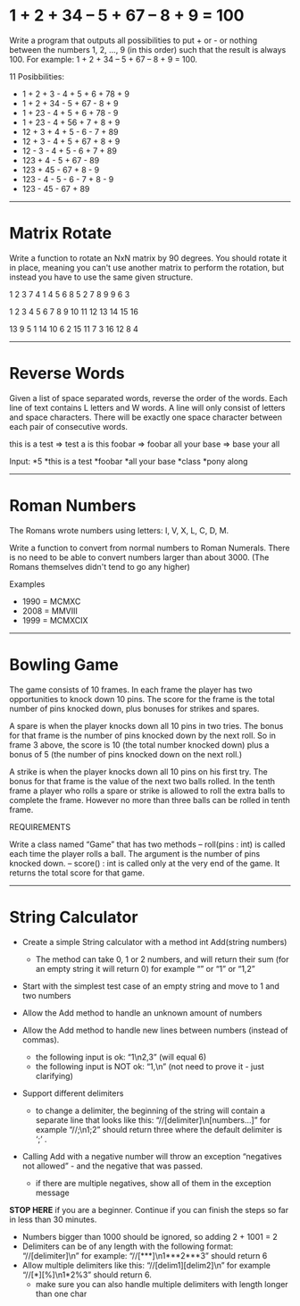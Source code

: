 1 + 2 + 34 – 5 + 67 – 8 + 9 = 100
======
Write a program that outputs all possibilities to put + or - or nothing between the numbers 1, 2, ..., 9 (in this order) such that the result is always 100. For example: 1 + 2 + 34 – 5 + 67 – 8 + 9 = 100.

11 Posibbilities:
* 1 + 2 + 3 - 4 + 5 + 6 + 78 + 9
* 1 + 2 + 34 - 5 + 67 - 8 + 9
* 1 + 23 - 4 + 5 + 6 + 78 - 9
* 1 + 23 - 4 + 56 + 7 + 8 + 9
* 12 + 3 + 4 + 5 - 6 - 7 + 89
* 12 + 3 - 4 + 5 + 67 + 8 + 9
* 12 - 3 - 4 + 5 - 6 + 7 + 89
* 123 + 4 - 5 + 67 - 89
* 123 + 45 - 67 + 8 - 9
* 123 - 4 - 5 - 6 - 7 + 8 - 9
* 123 - 45 - 67 + 89

---
Matrix Rotate
======
Write a function to rotate an NxN matrix by 90 degrees. You should rotate it in place, meaning you can't use another matrix to perform the rotation, but instead you have to use the same given structure.

1 2 3   7 4 1
4 5 6   8 5 2
7 8 9   9 6 3


1   2  3  4
5   6  7  8
9  10 11 12
13 14 15 16
 
13  9  5  1
14 10  6  2
15 11  7  3
16 12  8  4

---
Reverse Words
======

Given a list of space separated words, reverse the order of the words. Each line of text contains L letters and W words. A line will only consist of letters and space characters. There will be exactly one space character between each pair of consecutive words.

this is a test		=> test a is this
foobar				=> foobar
all your base		=> base your all

Input: 
*5
*this is a test
*foobar
*all your base
*class
*pony along

---
Roman Numbers
======

The Romans wrote numbers using letters: I, V, X, L, C, D, M.

Write a function to convert from normal numbers to Roman Numerals.
There is no need to be able to convert numbers larger than about 3000. (The Romans themselves didn't tend to go any higher)

Examples
* 1990 = MCMXC
* 2008 = MMVIII
* 1999 = MCMXCIX

---
Bowling Game
======

The game consists of 10 frames. In each frame the player has two opportunities to knock down 10 pins. The score for the frame is the total number of pins knocked down, plus bonuses for strikes and spares.

A spare is when the player knocks down all 10 pins in two tries. The bonus for that frame is the number of pins knocked down by the next roll. So in frame 3 above, the score is 10 (the total number knocked down) plus a bonus of 5 (the number of pins knocked down on the next roll.)

A strike is when the player knocks down all 10 pins on his first try. The bonus for that frame is the value of the next two balls rolled.
In the tenth frame a player who rolls a spare or strike is allowed to roll the extra balls to complete the frame. However no more than three balls can be rolled in tenth frame.

REQUIREMENTS

Write a class named “Game” that has two methods
– roll(pins : int) is called each time the player rolls a ball. The argument is the number of pins knocked down.
– score() : int is called only at the very end of the game. It returns the total score for that game.

---
String Calculator
======

- Create a simple String calculator with a method int Add(string numbers)
	+ The method can take 0, 1 or 2 numbers, and will return their sum (for an empty string it will return 0) for example “” or “1” or “1,2”

- Start with the simplest test case of an empty string and move to 1 and two numbers
- Allow the Add method to handle an unknown amount of numbers
- Allow the Add method to handle new lines between numbers (instead of commas).
	+ the following input is ok:  “1\n2,3”  (will equal 6)
	+ the following input is NOT ok:  “1,\n” (not need to prove it - just clarifying)
- Support different delimiters
	+ to change a delimiter, the beginning of the string will contain a separate line that looks like this:   “//[delimiter]\n[numbers…]” for example “//;\n1;2” should return three where the default delimiter is ‘;’ .
- Calling Add with a negative number will throw an exception “negatives not allowed” - and the negative that was passed.
	+ if there are multiple negatives, show all of them in the exception message

**STOP HERE** if you are a beginner. Continue if you can finish the steps so far in less than 30 minutes.
- Numbers bigger than 1000 should be ignored, so adding 2 + 1001  = 2
- Delimiters can be of any length with the following format:  “//[delimiter]\n” for example: “//[&#42;&#42;&#42;]\n1&#42;&#42;&#42;2&#42;&#42;&#42;3” should return 6
- Allow multiple delimiters like this:  “//[delim1][delim2]\n” for example “//[&#42;][%]\n1&#42;2%3” should return 6.
	+ make sure you can also handle multiple delimiters with length longer than one char
